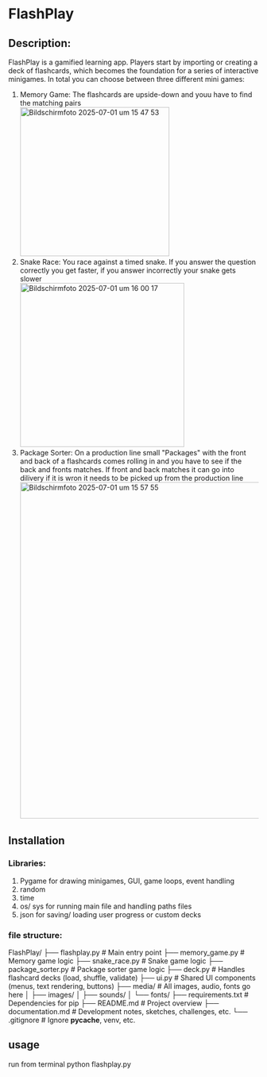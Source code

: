 # FlashPlay

## Description:
FlashPlay is a gamified learning app. Players start by importing or creating a deck of flashcards, which becomes the foundation for a series of interactive minigames. In total you can choose between three different mini games: 
1. Memory Game: The flashcards are upside-down and youu have to find the matching pairs <br>
<img width="300" alt="Bildschirmfoto 2025-07-01 um 15 47 53" src="https://github.com/user-attachments/assets/ba6eef85-ba0f-4735-b7bb-6f6f41920889" /> <br>
3. Snake Race: You race against a timed snake. If you answer the question correctly you get faster, if you answer incorrectly your snake gets slower<br>
<img width="330" alt="Bildschirmfoto 2025-07-01 um 16 00 17" src="https://github.com/user-attachments/assets/9eb5c364-da85-42a0-b81f-a1e58544c20c" /><br>
4. Package Sorter: On a production line small "Packages" with the front and back of a flashcards comes rolling in and you have to see if the back and fronts matches. If front and back matches it can go into dilivery if it is wron it needs to be picked up from the production line<br>
<img width="677" alt="Bildschirmfoto 2025-07-01 um 15 57 55" src="https://github.com/user-attachments/assets/8fb1f554-6f50-4c08-978a-8bdc947dce94" /><br>

## Installation
### Libraries:
1. Pygame for drawing minigames, GUI, game loops, event handling
2. random
3. time
4. os/ sys for running main file and handling paths files
5. json for saving/ loading user progress or custom decks

### file structure:
FlashPlay/
├── flashplay.py             # Main entry point
├── memory_game.py           # Memory game logic
├── snake_race.py            # Snake game logic
├── package_sorter.py        # Package sorter game logic
├── deck.py                  # Handles flashcard decks (load, shuffle, validate)
├── ui.py                    # Shared UI components (menus, text rendering, buttons)
├── media/                   # All images, audio, fonts go here
│   ├── images/
│   ├── sounds/
│   └── fonts/
├── requirements.txt         # Dependencies for pip
├── README.md                # Project overview
├── documentation.md         # Development notes, sketches, challenges, etc.
└── .gitignore               # Ignore __pycache__, venv, etc.

## usage
run from terminal
python flashplay.py


